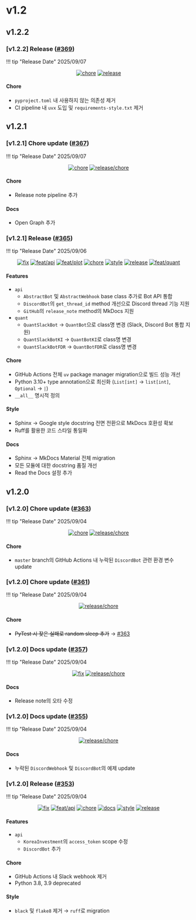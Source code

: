 # v1.2

## v1.2.2

<h3>[v1.2.2] Release (<a href=https://github.com/Zerohertz/zerohertzLib/pull/369>#369</a>)</h3>

!!! tip "Release Date"
    2025/09/07

<p align="center">
<a href="https://github.com/Zerohertz/zerohertzLib/pulls?q=is:pr label:chore"><img src="https://img.shields.io/badge/chore-fef2c0?style=flat-square&logo=github" alt="chore"/></a>
<a href="https://github.com/Zerohertz/zerohertzLib/pulls?q=is:pr label:release"><img src="https://img.shields.io/badge/release-00FF00?style=flat-square&logo=github" alt="release"/></a>
</p>


<h4>Chore</h4>

- `pyproject.toml` 내 사용하지 않는 의존성 제거
- CI pipeline 내 `uvx` 도입 및 `requirements-style.txt` 제거

## v1.2.1

<h3>[v1.2.1] Chore update (<a href=https://github.com/Zerohertz/zerohertzLib/pull/367>#367</a>)</h3>

!!! tip "Release Date"
    2025/09/07

<p align="center">
<a href="https://github.com/Zerohertz/zerohertzLib/pulls?q=is:pr label:chore"><img src="https://img.shields.io/badge/chore-fef2c0?style=flat-square&logo=github" alt="chore"/></a>
<a href="https://github.com/Zerohertz/zerohertzLib/pulls?q=is:pr label:release/chore"><img src="https://img.shields.io/badge/release/chore-22FD7F?style=flat-square&logo=github" alt="release/chore"/></a>
</p>


<h4>Chore</h4>

- Release note pipeline 추가

<h4>Docs</h4>

- Open Graph 추가


<h3>[v1.2.1] Release (<a href=https://github.com/Zerohertz/zerohertzLib/pull/365>#365</a>)</h3>

!!! tip "Release Date"
    2025/09/06

<p align="center">
<a href="https://github.com/Zerohertz/zerohertzLib/pulls?q=is:pr label:fix"><img src="https://img.shields.io/badge/fix-d73a4a?style=flat-square&logo=github" alt="fix"/></a>
<a href="https://github.com/Zerohertz/zerohertzLib/pulls?q=is:pr label:feat/api"><img src="https://img.shields.io/badge/feat/api-541B9A?style=flat-square&logo=github" alt="feat/api"/></a>
<a href="https://github.com/Zerohertz/zerohertzLib/pulls?q=is:pr label:feat/plot"><img src="https://img.shields.io/badge/feat/plot-968B14?style=flat-square&logo=github" alt="feat/plot"/></a>
<a href="https://github.com/Zerohertz/zerohertzLib/pulls?q=is:pr label:chore"><img src="https://img.shields.io/badge/chore-fef2c0?style=flat-square&logo=github" alt="chore"/></a>
<a href="https://github.com/Zerohertz/zerohertzLib/pulls?q=is:pr label:style"><img src="https://img.shields.io/badge/style-03A17F?style=flat-square&logo=github" alt="style"/></a>
<a href="https://github.com/Zerohertz/zerohertzLib/pulls?q=is:pr label:release"><img src="https://img.shields.io/badge/release-00FF00?style=flat-square&logo=github" alt="release"/></a>
<a href="https://github.com/Zerohertz/zerohertzLib/pulls?q=is:pr label:feat/quant"><img src="https://img.shields.io/badge/feat/quant-ededed?style=flat-square&logo=github" alt="feat/quant"/></a>
</p>


<h4>Features</h4>

- `api`
    - `AbstractBot` 및 `AbstractWebhook` base class 추가로 Bot API 통합
    - `DiscordBot`의 `get_thread_id` method 개선으로 Discord thread 기능 지원
    - `GitHub`의 `release_note` method의 MkDocs 지원
- `quant`
    - `QuantSlackBot` → `QuantBot`으로 class명 변경 (Slack, Discord Bot 통합 지원)
    - `QuantSlackBotKI` → `QuantBotKI`로 class명 변경
    - `QuantSlackBotFDR` → `QuantBotFDR`로 class명 변경

<h4>Chore</h4>

- GitHub Actions 전체 `uv` package manager migration으로 빌드 성능 개선
- Python 3.10+ type annotation으로 최신화 (`List[int]` → `list[int]`, `Optional` → `|`)
- `__all__` 명시적 정의

<h4>Style</h4>

- Sphinx → Google style docstring 전면 전환으로 MkDocs 호환성 확보  
- Ruff를 활용한 코드 스타일 통일화

<h4>Docs</h4>

- Sphinx → MkDocs Material 전체 migration
- 모든 모듈에 대한 docstring 품질 개선 
- Read the Docs 설정 추가

## v1.2.0

<h3>[v1.2.0] Chore update (<a href=https://github.com/Zerohertz/zerohertzLib/pull/363>#363</a>)</h3>

!!! tip "Release Date"
    2025/09/04

<p align="center">
<a href="https://github.com/Zerohertz/zerohertzLib/pulls?q=is:pr label:chore"><img src="https://img.shields.io/badge/chore-fef2c0?style=flat-square&logo=github" alt="chore"/></a>
<a href="https://github.com/Zerohertz/zerohertzLib/pulls?q=is:pr label:release/chore"><img src="https://img.shields.io/badge/release/chore-22FD7F?style=flat-square&logo=github" alt="release/chore"/></a>
</p>


<h4>Chore</h4>

- `master` branch의 GitHub Actions 내 누락된 `DiscordBot` 관련 환경 변수 update

<h3>[v1.2.0] Chore update (<a href=https://github.com/Zerohertz/zerohertzLib/pull/361>#361</a>)</h3>

!!! tip "Release Date"
    2025/09/04

<p align="center">
<a href="https://github.com/Zerohertz/zerohertzLib/pulls?q=is:pr label:release/chore"><img src="https://img.shields.io/badge/release/chore-22FD7F?style=flat-square&logo=github" alt="release/chore"/></a>
</p>


<h4>Chore</h4>

- <s>PyTest 시 잦은 실패로 random sleep 추가</s> → <a href="https://github.com/Zerohertz/zerohertzLib/issues/363">#363</a>

<h3>[v1.2.0] Docs update (<a href=https://github.com/Zerohertz/zerohertzLib/pull/357>#357</a>)</h3>

!!! tip "Release Date"
    2025/09/04

<p align="center">
<a href="https://github.com/Zerohertz/zerohertzLib/pulls?q=is:pr label:fix"><img src="https://img.shields.io/badge/fix-d73a4a?style=flat-square&logo=github" alt="fix"/></a>
<a href="https://github.com/Zerohertz/zerohertzLib/pulls?q=is:pr label:release/chore"><img src="https://img.shields.io/badge/release/chore-22FD7F?style=flat-square&logo=github" alt="release/chore"/></a>
</p>


<h4>Docs</h4>

- Release note의 오타 수정

<h3>[v1.2.0] Docs update (<a href=https://github.com/Zerohertz/zerohertzLib/pull/355>#355</a>)</h3>

!!! tip "Release Date"
    2025/09/04

<p align="center">
<a href="https://github.com/Zerohertz/zerohertzLib/pulls?q=is:pr label:release/chore"><img src="https://img.shields.io/badge/release/chore-22FD7F?style=flat-square&logo=github" alt="release/chore"/></a>
</p>


<h4>Docs</h4>

- 누락된 `DiscordWebhook` 및 `DiscordBot`의 예제 update

<h3>[v1.2.0] Release (<a href=https://github.com/Zerohertz/zerohertzLib/pull/353>#353</a>)</h3>

!!! tip "Release Date"
    2025/09/04

<p align="center">
<a href="https://github.com/Zerohertz/zerohertzLib/pulls?q=is:pr label:fix"><img src="https://img.shields.io/badge/fix-d73a4a?style=flat-square&logo=github" alt="fix"/></a>
<a href="https://github.com/Zerohertz/zerohertzLib/pulls?q=is:pr label:feat/api"><img src="https://img.shields.io/badge/feat/api-541B9A?style=flat-square&logo=github" alt="feat/api"/></a>
<a href="https://github.com/Zerohertz/zerohertzLib/pulls?q=is:pr label:chore"><img src="https://img.shields.io/badge/chore-fef2c0?style=flat-square&logo=github" alt="chore"/></a>
<a href="https://github.com/Zerohertz/zerohertzLib/pulls?q=is:pr label:docs"><img src="https://img.shields.io/badge/docs-E1B40A?style=flat-square&logo=github" alt="docs"/></a>
<a href="https://github.com/Zerohertz/zerohertzLib/pulls?q=is:pr label:style"><img src="https://img.shields.io/badge/style-03A17F?style=flat-square&logo=github" alt="style"/></a>
<a href="https://github.com/Zerohertz/zerohertzLib/pulls?q=is:pr label:release"><img src="https://img.shields.io/badge/release-00FF00?style=flat-square&logo=github" alt="release"/></a>
</p>


<h4>Features</h4>

- `api`
    - `KoreaInvestment`의 `access_token` scope 수정
    - `DiscordBot` 추가

<h4>Chore</h4>

- GitHub Actions 내 Slack webhook 제거
- Python 3.8, 3.9 deprecated

<h4>Style</h4>

- `black` 및 `flake8` 제거 → `ruff`로 migration
